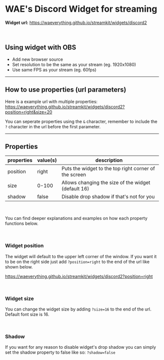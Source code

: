 # WAE's Discord Widget for streaming

**Widget url:** https://waeverything.github.io/streamkit/widgets/discord2

<br>

## Using widget with OBS
- Add new browser source
- Set resolution to be the same as your stream (eg. 1920x1080)
- Use same FPS as your stream (eg. 60fps)

***

## How to use properties (url parameters)
Here is a example url with multiple properties: https://waeverything.github.io/streamkit/widgets/discord2?position=right&size=20

You can seperate properties using the `&` character, remember to include the `?` character in the url before the first parameter.

***

## Properties

properties | value(s) | description
--- | --- | ---
position | right | Puts the widget to the top right corner of the screen
size | 0-100 | Allows changing the size of the widget (default 16)
shadow | false | Disable drop shadow if that's not for you

<br>

You can find deeper explanations and examples on how each property functions below.

<br>

### Widget position
The widget will default to the upper left corner of the window. If you want it to be on the right side just add `?position=right` to the end of the url like shown below.

https://waeverything.github.io/streamkit/widgets/discord2?position=right

<br>

### Widget size
You can change the widget size by adding `?size=16` to the end of the url. Default font size is 16.

<br>

### Shadow
If you want for any reason to disable widget's drop shadow you can simply set the shadow property to false like so: `?shadow=false`